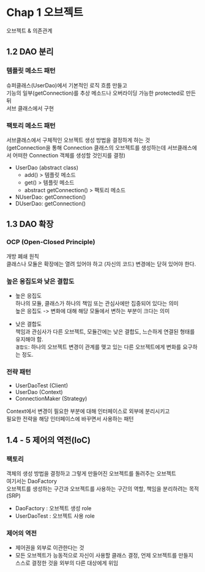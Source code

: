 # Chap 1 오브젝트

오브젝트 & 의존관계

## 1.2 DAO 분리

### 템플릿 메소드 패턴
슈퍼클래스(UserDao)에서 기본적인 로직 흐름 만들고  
기능의 일부(getConnection)를 추상 메소드나 오버라이딩 가능한 protected로 만든 뒤  
서브 클래스에서 구현

### 팩토리 메소드 패턴
서브클래스에서 구체적인 오브젝트 생성 방법을 결정하게 하는 것  
(getConnection을 통해 Connection 클래스의 오브젝트를 생성하는데 서브클래스에서 어떠한 Connection 객체를 생성할 것인지를 결정)

- UserDao (abstract class)
  - add() > 템플릿 메소드
  - get() > 템플릿 메소드
  - abstract getConnection() > 팩토리 메소드
- NUserDao: getConnection()
- DUserDao: getConnection()

## 1.3 DAO 확장

### OCP (Open-Closed Principle)
개방 폐쇄 원칙  
클래스나 모듈은 확장에는 열려 있어야 하고 (자신의 코드) 변경에는 닫혀 있어야 한다.

### 높은 응집도와 낮은 결합도
- 높은 응집도  
하나의 모듈, 클래스가 하나의 책임 또는 관심사에만 집중되어 있다는 의미  
높은 응집도 -> 변화에 대해 해당 모듈에서 변하는 부분이 크다는 의미

- 낮은 결합도  
  책임과 관심사가 다른 오브젝트, 모듈간에는 낮은 결합도, 느슨하게 연결된 형태를 유지해야 함.  
  `결합도`: 하나의 오브젝트 변경이 관계를 맺고 있는 다른 오브젝트에게 변화를 요구하는 정도.
  
### 전략 패턴
- UserDaoTest (Client)  
- UserDao (Context)  
- ConnectionMaker (Strategy)  

Context에서 변경이 필요한 부분에 대해 인터페이스로 외부에 분리시키고  
필요한 전략을 해당 인터페이스에 바꾸면서 사용하는 패턴

## 1.4 - 5 제어의 역전(IoC)

### 팩토리
객체의 생성 방법을 결정하고 그렇게 만들어진 오브젝트를 돌려주는 오브젝트  
여기서는 DaoFactory  
오브젝트를 생성하는 구간과 오브젝트를 사용하는 구간의 역할, 책임을 분리하려는 목적(SRP)
- DaoFactory : 오브젝트 생성 role
- UserDaoTest : 오브젝트 사용 role

### 제어의 역전
- 제어권을 외부로 이관한다는 것
- 모든 오브젝트가 능동적으로 자신이 사용할 클래스 결정, 언제 오브젝트를 만들지 스스로 결정한 것을 외부의 다른 대상에게 위임

